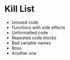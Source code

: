 Kill List
=========
* Unused code
* Functions with side effects
* Unformatted code
* Repeated code blocks
* Bad variable names
* Boss
* Another one
